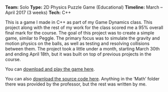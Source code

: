 **Team:** Solo
**Type:** 2D Physics Puzzle Game (Educational)
**Timeline:** March – April 2017 (3 weeks)
**Tech:** C++

This is a game I made in C++ as part of my Game Dynamics class. This project along with the rest of my work for the class scored me a 95% overall final mark for the course. The goal of this project was to create a simple game, similar to Peggle. The primary focus was to simulate the gravity and motion physics on the balls, as well as testing and resolving collisions between them. The project took a little under a month, starting March 30th and ending April 18th, but it was built on top of previous projects in the course.

You can [download and play the game here](https://drive.google.com/open?id=0B30GLRJb0Ng2akMxQUFtbmxRa0k).

You can also [download the source code here](https://drive.google.com/open?id=0B30GLRJb0Ng2YjJSZUtaSGEybmM). Anything in the ‘Math’ folder there was provided by the professor, but the rest was written by me.

